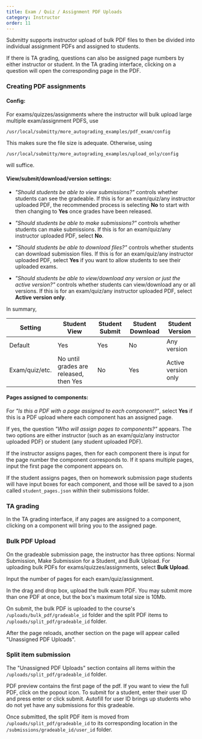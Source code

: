 ```yaml
---
title: Exam / Quiz / Assignment PDF Uploads
category: Instructor
order: 11
---
```


Submitty supports instructor upload of bulk PDF files to then be divided into individual assignment PDFs and assigned to students.

If there is TA grading, questions can also be assigned page numbers by either instructor or student. In the TA grading interface, clicking on a question will open the corresponding page in the PDF.

### Creating PDF assignments

#### Config:

For exams/quizzes/assignments where the instructor will bulk upload large multiple exam/assignment PDFS, use
```
/usr/local/submitty/more_autograding_examples/pdf_exam/config
```
This makes sure the file size is adequate. Otherwise, using 
```
/usr/local/submitty/more_autograding_examples/upload_only/config
```
will suffice.

#### View/submit/download/version settings:

* _"Should students be able to view submissions?"_ controls whether students can see the gradeable. If this is for an exam/quiz/any instructor uploaded PDF, the recommended process is selecting __No__ to start with then changing to __Yes__ once grades have been released. 

* _"Should students be able to make submissions?"_ controls whether students can make submissions. If this is for an exam/quiz/any instructor uploaded PDF, select __No__. 

* _"Should students be able to download files?"_ controls whether students can download submission files. If this is for an exam/quiz/any instructor uploaded PDF, select __Yes__ if you want to allow students to see their uploaded exams. 

* _"Should students be able to view/download any version or just the active version?"_ controls whether students can view/download any or all versions. If this is for an exam/quiz/any instructor uploaded PDF, select __Active version only__.

In summary,

| Setting        | Student View                           | Student Submit  | Student Download | Student Version     |
| -------------- | -------------------------------------- | --------------- | ---------------- | ------------------- |
| Default        | Yes                                    | Yes             | No               | Any version         | 
| Exam/quiz/etc. | No until grades are released, then Yes | No              | Yes              | Active version only |


#### Pages assigned to components:

For _"Is this a PDF with a page assigned to each component?"_, select __Yes__ if this is a PDF upload where each component has an assigned page.

If yes, the question _"Who will assign pages to components?"_ appears. The two options are either instructor (such as an exam/quiz/any instructor uploaded PDF) or student (any student uploaded PDF).

If the instructor assigns pages, then for each component there is input for the page number the component corresponds to. If it spans multiple pages, input the first page the component appears on.

If the student assigns pages, then on homework submission page students will have input boxes for each component, and those will be saved to a json called `student_pages.json` within their submissions folder.

### TA grading

In the TA grading interface, if any pages are assigned to a component, clicking on a component will bring you to the assigned page.

### Bulk PDF Upload

On the gradeable submission page, the instructor has three options: Normal Submission, Make Submission for a Student, and Bulk Upload. For uploading bulk PDFs for exams/quizzes/assignments, select __Bulk Upload__.

Input the number of pages for each exam/quiz/assignment.

In the drag and drop box, upload the bulk exam PDF. You may submit more than one PDF at once, but the box's maximum total size is 10Mb.

On submit, the bulk PDF is uploaded to the course's `/uploads/bulk_pdf/gradeable_id` folder and the split PDF items to `/uploads/split_pdf/gradeable_id` folder.

After the page reloads, another section on the page will appear called "Unassigned PDF Uploads".

### Split item submission

The "Unassigned PDF Uploads" section contains all items within the `/uploads/split_pdf/gradeable_id` folder.

PDF preview contains the first page of the pdf. If you want to view the full PDF, click on the popout icon.
To submit for a student, enter their user ID and press enter or click submit. Autofill for user ID brings up students who do not yet have any submissions for this gradeable.

Once submitted, the split PDF item is moved from `/uploads/split_pdf/gradeable_id` to its corresponding location in the `/submissions/gradeable_id/user_id` folder. 
